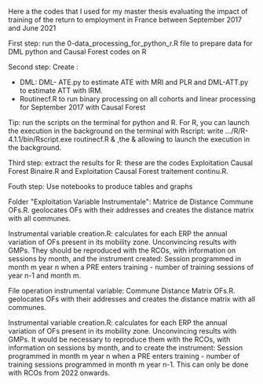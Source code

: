


Here a the codes that I used for my master thesis evaluating the impact of training of the return to employment in France between September 2017 and June 2021




First step: run the 0-data_processing_for_python_r.R file to prepare data for DML python and Causal Forest codes on R

Second step: Create : 
- DML: DML- ATE.py to estimate ATE with MRI and PLR and DML-ATT.py to estimate ATT with IRM.
- Routinecf.R to run binary processing on all cohorts and linear processing for September 2017 with Causal Forest

Tip: run the scripts on the terminal for python and R. For R, you can launch the execution in the background on the terminal with Rscript: write .../R/R-4.1.1/bin/Rscript.exe routinecf.R & ,the & allowing to launch the execution in the background.

Third step: extract the results for R: these are the codes Exploitation Causal Forest Binaire.R and Exploitation Causal Forest traitement continu.R.

Fouth step: Use notebooks to produce tables and graphs


Folder "Exploitation Variable Instrumentale": Matrice de Distance Commune OFs.R. geolocates OFs with their addresses and creates the distance matrix with all communes.

Instrumental variable creation.R: calculates for each ERP the annual variation of OFs present in its mobility zone. Unconvincing results with GMPs. They should be reproduced with the RCOs, with information on sessions by month, and the instrument created: Session programmed in month m year n when a PRE enters training - number of training sessions of year n-1 and month m.



File operation instrumental variable: Commune Distance Matrix OFs.R. geolocates OFs with their addresses and creates the distance matrix with all communes.

Instrumental variable creation.R: calculates for each ERP the annual variation of OFs present in its mobility zone. Unconvincing results with GMPs. It would be necessary to reproduce them with the RCOs, with information on sessions by month, and to create the instrument: Session programmed in month m year n when a PRE enters training - number of training sessions programmed in month m year n-1. This can only be done with RCOs from 2022 onwards.

